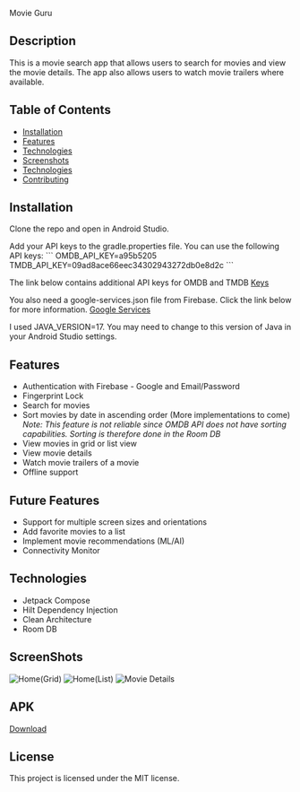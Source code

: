 Movie Guru

## Description
This is a movie search app that allows users to search for movies and view the movie details. The app also allows users to watch movie trailers where available.

## Table of Contents
* [Installation](#installation)
* [Features](#features)
* [Technologies](#technologies)
* [Screenshots](#screenshots)
* [Technologies](#technologies)
* [Contributing](#contributing)

## Installation
Clone the repo and open in Android Studio.

Add your API keys to the gradle.properties file. You can use the following API keys: 
\`\`\`
OMDB_API_KEY=a95b5205
TMDB_API_KEY=09ad8ace66eec34302943272db0e8d2c
\`\`\`

The link below contains additional API keys for OMDB and TMDB
[Keys](https://github.com/rickylawson/freekeys/blob/master/index.js)

You also need a google-services.json file from Firebase. Click the link below for more information.
[Google Services](https://firebase.google.com/docs/android/setup)

I used JAVA_VERSION=17. You may need to change  to this version of Java in your Android Studio settings.

## Features
* Authentication with Firebase - Google and Email/Password
* Fingerprint Lock
* Search for movies
* Sort movies by date in ascending order (More implementations to come) _Note: This feature is not reliable since OMDB API does not have sorting capabilities. Sorting is therefore done in the Room DB_
* View movies in grid or list view
* View movie details
* Watch movie trailers of a movie
* Offline support

## Future Features
* Support for multiple screen sizes and orientations
* Add favorite movies to a list
* Implement movie recommendations (ML/AI)
* Connectivity Monitor

## Technologies
* Jetpack Compose
* Hilt Dependency Injection
* Clean Architecture
* Room DB

## ScreenShots
![Home(Grid)](https://github.com/Laurent-c4/MovieGuru/assets/43743544/1599fdfe-a6e4-427c-b017-9f2fbc27b167)
![Home(List)](https://github.com/Laurent-c4/MovieGuru/assets/43743544/0dc66cbb-afb3-49d2-bb8a-9a6095fbcd82)
![Movie Details](https://github.com/Laurent-c4/MovieGuru/assets/43743544/07fd45de-6cfc-4310-858c-c54ab51db21d)

## APK
[Download](https://drive.google.com/uc?export=download&id=1KLiR054c6jntHNAAu6lb88SwhMCwf72B)

## License
This project is licensed under the MIT license.